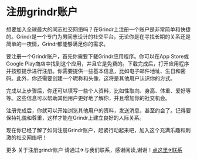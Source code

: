 # 注册grindr账户

想要加入全球最大的同志社交网络吗？在Grindr上注册一个账户是非常简单和快捷的。Grindr是一个专门为男同志设计的社交平台，无论你是在寻找长期的关系还是简单的一夜情，Grindr都能够满足你的需求。

要注册一个Grindr账户，首先你需要下载Grindr应用程序。你可以在App Store或Google Play商店中找到这个应用，并且它是免费的。下载完成后，打开应用程序并按照提示进行注册。你需要提供一些基本信息，比如电子邮件地址、生日和密码。此外，你还需要创建一个昵称和头像，这将是其他用户认识你的方式。

完成以上步骤后，你还可以填写一些个人资料，比如性取向、身高、体重、爱好等等。这些信息可以帮助其他用户更好地了解你，并且增加你的社交机会。

注册完成后，你就可以开始浏览其他用户的资料，发送消息，甚至约会了。记得要保持礼貌和尊重，这样才能在Grindr上建立良好的人际关系。

现在你已经了解了如何注册Grindr账户，赶紧行动起来吧，加入这个充满乐趣和刺激的社交网络吧！

更多 关于注册grindr账户 请通过✈与我们联系，感谢阅读,谢谢！[点这里✈联系](https://lm.k02.cc)
